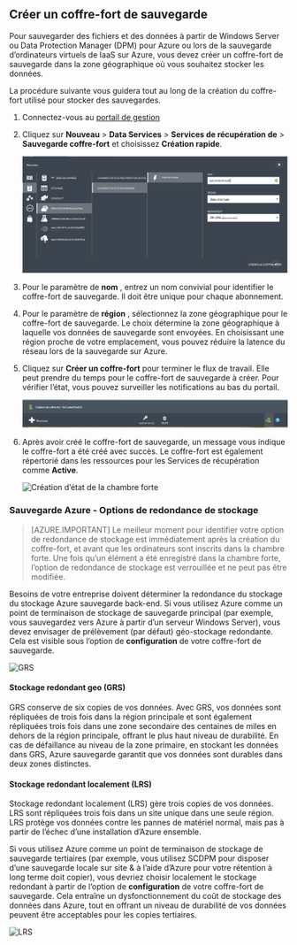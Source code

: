 ## <a name="create-a-backup-vault"></a>Créer un coffre-fort de sauvegarde
Pour sauvegarder des fichiers et des données à partir de Windows Server ou Data Protection Manager (DPM) pour Azure ou lors de la sauvegarde d’ordinateurs virtuels de IaaS sur Azure, vous devez créer un coffre-fort de sauvegarde dans la zone géographique où vous souhaitez stocker les données.

La procédure suivante vous guidera tout au long de la création du coffre-fort utilisé pour stocker des sauvegardes.

1. Connectez-vous au [portail de gestion](https://manage.windowsazure.com/)
2. Cliquez sur **Nouveau** > **Data Services** > **Services de récupération de** > **Sauvegarde coffre-fort** et choisissez **Création rapide**.

    ![Créer le coffre-fort](./media/backup-create-vault/createvault1.png)

3. Pour le paramètre de **nom** , entrez un nom convivial pour identifier le coffre-fort de sauvegarde. Il doit être unique pour chaque abonnement.

4. Pour le paramètre de **région** , sélectionnez la zone géographique pour le coffre-fort de sauvegarde. Le choix détermine la zone géographique à laquelle vos données de sauvegarde sont envoyées. En choisissant une région proche de votre emplacement, vous pouvez réduire la latence du réseau lors de la sauvegarde sur Azure.

5. Cliquez sur **Créer un coffre-fort** pour terminer le flux de travail. Elle peut prendre du temps pour le coffre-fort de sauvegarde à créer. Pour vérifier l’état, vous pouvez surveiller les notifications au bas du portail.

    ![Création du coffre-fort](./media/backup-create-vault/creatingvault1.png)

6. Après avoir créé le coffre-fort de sauvegarde, un message vous indique le coffre-fort a été créé avec succès. Le coffre-fort est également répertorié dans les ressources pour les Services de récupération comme **Active**.

    ![Création d’état de la chambre forte](./media/backup-create-vault/backupvaultstatus1.png)


### <a name="azure-backup---storage-redundancy-options"></a>Sauvegarde Azure - Options de redondance de stockage

>[AZURE.IMPORTANT] Le meilleur moment pour identifier votre option de redondance de stockage est immédiatement après la création du coffre-fort, et avant que les ordinateurs sont inscrits dans la chambre forte. Une fois qu’un élément a été enregistré dans la chambre forte, l’option de redondance de stockage est verrouillée et ne peut pas être modifiée.

Besoins de votre entreprise doivent déterminer la redondance du stockage du stockage Azure sauvegarde back-end. Si vous utilisez Azure comme un point de terminaison de stockage de sauvegarde principal (par exemple, vous sauvegardez vers Azure à partir d’un serveur Windows Server), vous devez envisager de prélèvement (par défaut) géo-stockage redondante. Cela est visible sous l’option de **configuration** de votre coffre-fort de sauvegarde.

![GRS](./media/backup-create-vault/grs.png)

#### <a name="geo-redundant-storage-grs"></a>Stockage redondant geo (GRS)
GRS conserve de six copies de vos données. Avec GRS, vos données sont répliquées de trois fois dans la région principale et sont également répliquées trois fois dans une zone secondaire des centaines de miles en dehors de la région principale, offrant le plus haut niveau de durabilité. En cas de défaillance au niveau de la zone primaire, en stockant les données dans GRS, Azure sauvegarde garantit que vos données sont durables dans deux zones distinctes.

#### <a name="locally-redundant-storage-lrs"></a>Stockage redondant localement (LRS)
Stockage redondant localement (LRS) gère trois copies de vos données. LRS sont répliquées trois fois dans un site unique dans une seule région. LRS protège vos données contre les pannes de matériel normal, mais pas à partir de l’échec d’une installation d’Azure ensemble.

Si vous utilisez Azure comme un point de terminaison de stockage de sauvegarde tertiaires (par exemple, vous utilisez SCDPM pour disposer d’une sauvegarde locale sur site & à l’aide d’Azure pour votre rétention à long terme doit copier), vous devriez choisir localement le stockage redondant à partir de l’option de **configuration** de votre coffre-fort de sauvegarde. Cela entraîne un dysfonctionnement du coût de stockage des données dans Azure, tout en offrant un niveau de durabilité de vos données peuvent être acceptables pour les copies tertiaires.

![LRS](./media/backup-create-vault/lrs.png)

